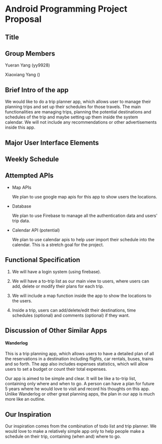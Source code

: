 # Android Programming Project Proposal

## Title

## Group Members

Yueran Yang (yy9928)

Xiaoxiang Yang ()

## Brief Intro of the app

We would like to do a trip planner app, which allows user to manage their planning trips and set up their schedules for those travels. The main functionalities are managing  trips, planning the potential destinations and schedules of the trip and maybe setting up them inside the system calendar. We will not include any recommendations or other advertisements inside this app. 

## Major User Interface Elements

## Weekly Schedule

## Attempted APIs

- Map APIs
  
  We plan to use google map apis for this app to show users the locations. 

- Database
  
  We plan to use Firebase to manage all the authentication data and users' trip data. 

- Calendar API (potential)
  
  We plan to use calendar apis to help user import their schedule into the calendar. This is a stretch goal for the project. 

## Functional Specification

1. We will have a login system (using firebase). 

2. We will have a to-trip list as our main view to users, where users can add, delete or modify their plans for each trip. 

3. We will include a map function inside the app to show the locations to the users.

4. Inside a trip, users can add/delete/edit their destinations, time schedules (optional) and comments (optional) if they want. 

## Discussion of Other Similar Apps

#### Wanderlog

This is a trip planning app, which allows users to have a detailed plan of all the reservations in a destination including flights, car rentals, buses, trains and so forth. The app also includes expenses statistics, which will allow users to set a budget or count their total expenses. 

Our app is aimed to be simple and clear. It will be like a to-trip list, containing only where and when to go. A person can have a plan for future 5 years where he would love to visit and record his thoughts on this app. Unlike Wanderlog or other great planning apps, the plan in our app is much more like an outline. 

## Our Inspiration

Our inspiration comes from the combination of todo list and trip planner. We would love to make a relatively simple app only to help people make a schedule on their trip, containing (when and) where to go.  
